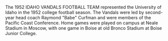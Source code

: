 The 1952 IDAHO VANDALS FOOTBALL TEAM represented the University of Idaho in the 1952 college football season. The Vandals were led by second-year head coach Raymond "Babe" Curfman and were members of the Pacific Coast Conference. Home games were played on campus at Neale Stadium in Moscow, with one game in Boise at old Bronco Stadium at Boise Junior College.
